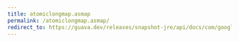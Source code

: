 ```yaml
---
title: atomiclongmap.asmap
permalink: /atomiclongmap.asmap/
redirect_to: https://guava.dev/releases/snapshot-jre/api/docs/com/google/common/util/concurrent/AtomicLongMap.html#asMap--
---
```

